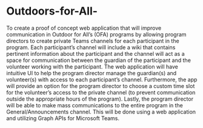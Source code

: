# Outdoors-for-All-
To create a proof of concept web application that will improve communication in Outdoor for All’s (OFA) programs by allowing program directors to create private Teams channels for each participant in the program. Each participant’s channel will include a wiki that contains pertinent information about the participant and the channel will act as a space for communication between the guardian of the participant and the volunteer working with the participant. The web application will have intuitive UI to help the program director manage the guardian(s) and volunteer(s) with access to each participant’s channel. Furthermore, the app will provide an option for the program director to choose a custom time slot for the volunteer’s access to the private channel (to prevent communication outside the appropriate hours of the program). Lastly, the program director will be able to make mass communications to the entire program in the General/Announcements channel. This will be done using a web application and utilizing Graph APIs for Microsoft Teams. ​
